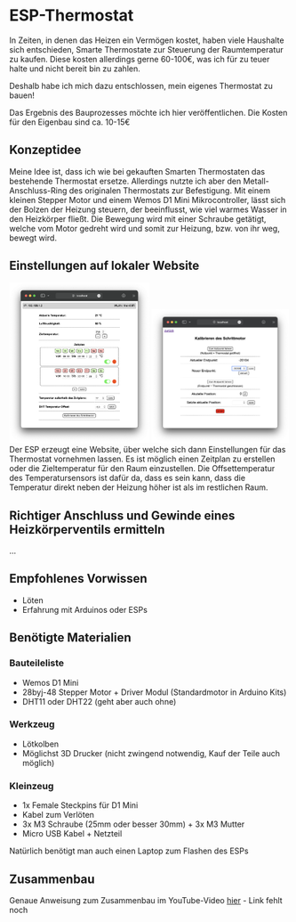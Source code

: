 # ESP-Thermostat

In Zeiten, in denen das Heizen ein Vermögen kostet, haben viele Haushalte sich entschieden, Smarte Thermostate zur Steuerung der Raumtemperatur zu kaufen. Diese kosten allerdings gerne 60-100€, was ich für zu teuer halte und nicht bereit bin zu zahlen. 

Deshalb habe ich mich dazu entschlossen, mein eigenes Thermostat zu bauen!

Das Ergebnis des Bauprozesses möchte ich hier veröffentlichen. Die Kosten für den Eigenbau sind ca. 10-15€

## Konzeptidee
Meine Idee ist, dass ich wie bei gekauften Smarten Thermostaten das bestehende Thermostat ersetze. Allerdings nutzte ich aber den Metall-Anschluss-Ring des originalen Thermostats zur Befestigung. Mit einem kleinen Stepper Motor und einem Wemos D1 Mini Mikrocontroller, lässt sich der Bolzen der Heizung steuern, der beeinflusst, wie viel warmes Wasser in den Heizkörper fließt. Die Bewegung wird mit einer Schraube getätigt, welche vom Motor gedreht wird und somit zur Heizung, bzw. von ihr weg, bewegt wird.


## Einstellungen auf lokaler Website
<img src="/img/screenshot-main.png" width="50%"> <img src="/img/screenshot-stepper.png" width="49%">
Der ESP erzeugt eine Website, über welche sich dann Einstellungen für das Thermostat vornehmen lassen. Es ist möglich einen Zeitplan zu erstellen oder die Zieltemperatur für den Raum einzustellen. Die Offsettemperatur des Temperatursensors ist dafür da, dass es sein kann, dass die Temperatur direkt neben der Heizung höher ist als im restlichen Raum.

## Richtiger Anschluss und Gewinde eines Heizkörperventils ermitteln
...

## Empfohlenes Vorwissen
- Löten
- Erfahrung mit Arduinos oder ESPs

## Benötigte Materialien
### Bauteileliste
- Wemos D1 Mini
- 28byj-48 Stepper Motor + Driver Modul (Standardmotor in Arduino Kits)
- DHT11 oder DHT22 (geht aber auch ohne)

### Werkzeug
- Lötkolben
- Möglichst 3D Drucker (nicht zwingend notwendig, Kauf der Teile auch möglich)

### Kleinzeug
- 1x Female Steckpins für D1 Mini
- Kabel zum Verlöten
- 3x M3 Schraube (25mm oder besser 30mm) + 3x M3 Mutter
- Micro USB Kabel + Netzteil

Natürlich benötigt man auch einen Laptop zum Flashen des ESPs

## Zusammenbau
Genaue Anweisung zum Zusammenbau im YouTube-Video [hier](youtube.com) - Link fehlt noch

